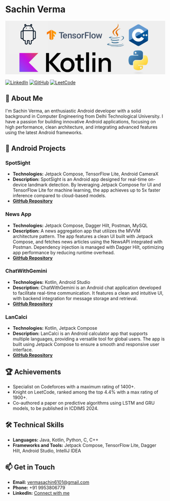 # Sachin Verma

![Github Banner](https://github.com/SachinVermaDTU/SachinVermaDTU/blob/main/Github%20Banner.jpeg)

[![LinkedIn](https://img.shields.io/badge/LinkedIn-Profile-blue)](https://www.linkedin.com/in/sachinvermadtu)
[![GitHub](https://img.shields.io/badge/GitHub-Profile-black)](https://github.com/SachinVermaDTU)
[![LeetCode](https://img.shields.io/badge/LeetCode-Profile-orange)](https://leetcode.com/SachinVermaDTU/)

## 👋 About Me
I'm Sachin Verma, an enthusiastic Android developer with a solid background in Computer Engineering from Delhi Technological University. I have a passion for building innovative Android applications, focusing on high performance, clean architecture, and integrating advanced features using the latest Android frameworks.

## 🚀 Android Projects

### SpotSight
- **Technologies:** Jetpack Compose, TensorFlow Lite, Android CameraX
- **Description:** SpotSight is an Android app designed for real-time on-device landmark detection. By leveraging Jetpack Compose for UI and TensorFlow Lite for machine learning, the app achieves up to 5x faster inference compared to cloud-based models.
- **[GitHub Repository](https://github.com/SachinVermaDTU/SpotSight)**

### News App
- **Technologies:** Jetpack Compose, Dagger Hilt, Postman, MySQL
- **Description:** A news aggregation app that utilizes the MVVM architecture pattern. The app features a clean UI built with Jetpack Compose, and fetches news articles using the NewsAPI integrated with Postman. Dependency injection is managed with Dagger Hilt, optimizing app performance by reducing runtime overhead.
- **[GitHub Repository](https://github.com/SachinVermaDTU/NewsApp)**

### ChatWithGemini
- **Technologies:** Kotlin, Android Studio
- **Description:** ChatWithGemini is an Android chat application developed to facilitate real-time communication. It features a clean and intuitive UI, with backend integration for message storage and retrieval.
- **[GitHub Repository](https://github.com/SachinVermaDTU/ChatWithGemini)**

### LanCalci
- **Technologies:** Kotlin, Jetpack Compose
- **Description:** LanCalci is an Android calculator app that supports multiple languages, providing a versatile tool for global users. The app is built using Jetpack Compose to ensure a smooth and responsive user interface.
- **[GitHub Repository](https://github.com/SachinVermaDTU/LanCalci)**

## 🏆 Achievements
- Specialist on Codeforces with a maximum rating of 1400+.
- Knight on LeetCode, ranked among the top 4.4% with a max rating of 1900+.
- Co-authored a paper on predictive algorithms using LSTM and GRU models, to be published in ICDIMS 2024.

## 🛠 Technical Skills
- **Languages:** Java, Kotlin, Python, C, C++
- **Frameworks and Tools:** Jetpack Compose, TensorFlow Lite, Dagger Hilt, Android Studio, IntelliJ IDEA

## 📫 Get in Touch
- **Email:** vermasachin6101@gmail.com
- **Phone:** +91 9953806779
- **LinkedIn:** [Connect with me](https://www.linkedin.com/in/sachinvermadtu)
